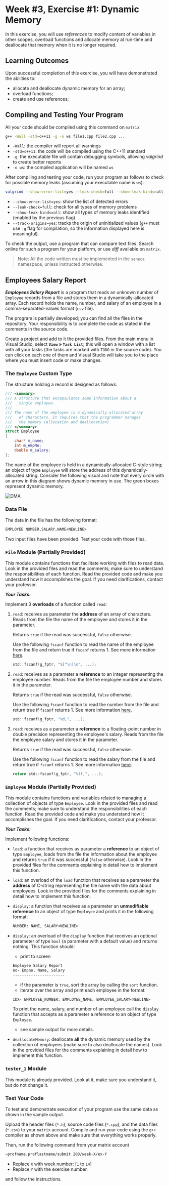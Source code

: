 # Week #3, Exercise #1: Dynamic Memory

In this exercise, you will use *references* to modify content of variables in other scopes, overload functions and allocate memory at run-time and deallocate that memory when it is no longer required.


## Learning Outcomes

Upon successful completion of this exercise, you will have demonstrated the abilities to:

- allocate and deallocate dynamic memory for an array;
- overload functions;
- create and use references;



## Compiling and Testing Your Program

All your code should be compiled using this command on `matrix`:

```bash
g++ -Wall -std=c++11 -g -o ws file1.cpp file2.cpp ...
```

- `-Wall`: the compiler will report all warnings
- `-std=c++11`: the code will be compiled using the C++11 standard
- `-g`: the executable file will contain debugging symbols, allowing *valgrind* to create better reports
- `-o ws`: the compiled application will be named `ws`

After compiling and testing your code, run your program as follows to check for possible memory leaks (assuming your executable name is `ws`):

```bash
valgrind --show-error-list=yes --leak-check=full --show-leak-kinds=all --track-origins=yes ws
```

- `--show-error-list=yes`: show the list of detected errors
- `--leak-check=full`: check for all types of memory problems
- `--show-leak-kinds=all`: show all types of memory leaks identified (enabled by the previous flag)
- `--track-origins=yes`: tracks the origin of uninitialized values (`g++` must use `-g` flag for compilation, so the information displayed here is meaningful).

To check the output, use a program that can compare text files.  Search online for such a program for your platform, or use *diff* available on `matrix`.

> Note: All the code written must be implemented in the `seneca` namespace, unless instructed otherwise.








## Employees Salary Report

***Employees Salary Report*** is a program that reads an unknown number of `Employee` records from a file and stores them in a dynamically-allocated array. Each record holds the name, number, and salary of an employee in a comma-separated-values format (`csv` file).

The program is partially developed; you can find all the files in the repository. Your responsibility is to complete the code as stated in the comments in the source code.

Create a project and add to it the provided files. From the main menu in Visual Studio, select **`View` » `Task List`**; this will open a window with a list with all your tasks (the tasks are marked with `TODO` in the source code). You can click on each one of them and Visual Studio will take you to the place where you must insert code or make changes.

### The `Employee` Custom Type

The structure holding a record is designed as follows:

```cpp
/// <summary>
/// A structure that encapsulates some information about a
///   single employee.
/// 
/// The name of the employee is a dynamically-allocated array
///   of characters. It requires that the programmer manages
///   the memory (allocation and deallocation).
/// </summary>
struct Employee
{
    char* m_name;
    int m_empNo;
    double m_salary;
};
```

The name of the employee is held in a dynamically-allocated C-style string; an object of type `Employee` will store the address of this dynamically-allocated string. Consider the following visual and note that every circle with an arrow in this diagram shows dynamic memory in use. The green boxes represent dynamic memory.

![DMA](images/mem.png)
  

### Data File

The data in the file has the following format:

```txt
EMPLOYEE NUMBER,SALARY,NAME<NEWLINE>
```

Two input files have been provided.  Test your code with those files.


### `File` Module (Partially Provided)

This module contains functions that facilitate working with files to read data. Look in the provided files and read the comments; make sure to understand the responsibilities of each function.  Read the provided code and make you understand how it accomplishes the goal.  If you need clarifications, contact your professor.



***Your Tasks:***

Implement 3 **overloads** of a function called `read`:

1. `read`: receives as parameter the **address** of an array of characters. Reads from the file the name of the employee and stores it in the parameter.

    Returns `true` if the read was successful, `false` otherwise.

    Use the following `fscanf` function to read the name of the employee from the file and return true if `fscanf` returns 1. See more information [here](https://en.cppreference.com/w/cpp/io/c/fscanf).

    ```C
    std::fscanf(g_fptr, "%[^\n]\n", ...);
    ```

2. `read`: receives as a parameter a **reference** to an integer representing the employee number. Reads from the file the employee number and stores it in the parameter.

    Returns `true` if the read was successful, `false` otherwise.

    Use the following `fscanf` function to read the number from the file and return true if `fscanf` returns 1. See more information [here](https://en.cppreference.com/w/cpp/io/c/fscanf).

    ```C
    std::fscanf(g_fptr, "%d,", ...);
    ```

3. `read`: receives as a parameter a **reference** to a floating-point number in double precision representing the employee's salary. Reads from the file the employee salary and stores it in the parameter.

    Returns `true` if the read was successful, `false` otherwise.

    Use the following `fscanf` function to read the salary from the file and return true if `fscanf` returns 1. See more information [here](https://en.cppreference.com/w/cpp/io/c/fscanf).

    ```C
    return std::fscanf(g_fptr, "%lf,", ...);
    ```


### `Employee` Module (Partially Provided)

This module contains functions and variables related to managing a collection of objects of type `Employee`.  Look in the provided files and read the comments; make sure to understand the responsibilities of each function.  Read the provided code and make you understand how it accomplishes the goal.  If you need clarifications, contact your professor.

***Your Tasks:***

Implement following functions:

- `load`: a function that receives as parameter a **reference** to an object of type `Employee`, loads from the file the information about the employee and returns `true` if it was successful (`false` otherwise).  Look in the provided files for the comments explaining in detail how to implement this function.

- `load`: an overload of the `load` function that receives as a parameter the **address** of C-string representing the file name with the data about employees.  Look in the provided files for the comments explaining in detail how to implement this function.

- `display`: a function that receives as a parameter an **unmodifiable reference** to an object of type `Employee` and prints it in the following format:

    ```txt
    NUMBER: NAME, SALARY<NEWLINE>
    ```

- `display`: an overload of the `display` function that receives an optional parameter of type `bool` (a parameter with a default value) and returns nothing. This function should:
  - print to screen

  ```txt
  Employee Salary Report
  no- Empno, Name, Salary
  -----------------------
  ```

  - if the parameter is `true`, sort the array by calling the `sort` function.
  - iterate over the array and print each employee in the format:

  ```txt
  IDX- EMPLOYEE_NUMBER: EMPLOYEE_NAME, EMPLOYEE_SALARY<NEWLINE>
  ```

  To print the name, salary, and number of an employee call the `display` function that accepts as a parameter a reference to an object of type `Employee`.

  - see sample output for more details.

- `deallocateMemory`: deallocate **all** the dynamic memory used by the collection of employees (make sure to also deallocate the names).  Look in the provided files for the comments explaining in detail how to implement this function.



### `tester_1` Module

This module is already provided. Look at it, make sure you understand it, but do not change it.


### Test Your Code

To test and demonstrate execution of your program use the same data as shown in the sample output.

Upload the header files (`*.h`), source code files (`*.cpp`), and the data files (`*.csv`) to your `matrix` account. Compile and run your code using the `g++` compiler as shown above and make sure that everything works properly.

Then, run the following command from your matrix account

```bash
~profname.proflastname/submit 200/week-X/ex-Y
```

- Replace `X` with week number: [`1` to `14`]
- Replace `Y` with the exercise number.

and follow the instructions.
